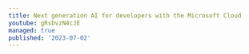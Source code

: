 ```yaml
---
title: Next generation AI for developers with the Microsoft Cloud
youtube: gRsbvzN4cJE
managed: true
published: '2023-07-02'
---
```

